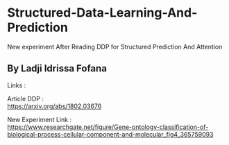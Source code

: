 # Structured-Data-Learning-And-Prediction
New experiment After Reading DDP for Structured Prediction And Attention


## By Ladji Idrissa Fofana

Links :

Article DDP : \
https://arxiv.org/abs/1802.03676

New Experiment Link : \
https://www.researchgate.net/figure/Gene-ontology-classification-of-biological-process-cellular-component-and-molecular_fig4_365759093

